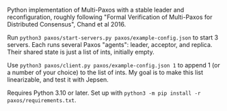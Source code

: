 Python implementation of Multi-Paxos with a stable leader and reconfiguration, roughly following
"Formal Verification of Multi-Paxos for Distributed Consensus", Chand et al 2016.

Run `python3 paxos/start-servers.py paxos/example-config.json` to start 3 servers. Each runs several
Paxos "agents": leader, acceptor, and replica. Their shared state is just a list of ints, initially
empty.

Use `python3 paxos/client.py paxos/example-config.json 1` to append 1 (or a number of your choice)
to the list of ints. My goal is to make this list linearizable, and test it with Jepsen.

Requires Python 3.10 or later. Set up with `python3 -m pip install -r paxos/requirements.txt`.
